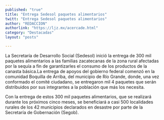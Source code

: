 ```yaml
---
published: "true"
title: "Entrega Sedesol paquetes alimentarios"
twitt: "Entrega Sedesol paquetes alimentarios"
author: "REDACCION"
authorlink: "https://ljz.mx/acercade.html"
category: "Destacadas"
layout: "posts"

---
```



  La Secretaría de Desarrollo Social (Sedesol) inició la entrega de 300 mil paquetes alimentarios a las familias zacatecanas de la zona rural afectadas por la sequía a fin de garantizarles el consumo de los productos de la canasta básica.La entrega de apoyos del gobierno federal comenzó en la comunidad Boquilla de Arriba, del municipio de Río Grande, donde, una vez conformado el comité ciudadano, se entregaron mil 4 paquetes que serán distribuidos por sus integrantes a la población que más los necesita.



  Con la entrega de estos 300 mil paquetes alimentarios, que se realizará durante los próximos cinco meses, se beneficiará a casi 500 localidades rurales de los 42 municipios declarados en desastre por parte de la Secretaría de Gobernación (Segob).

